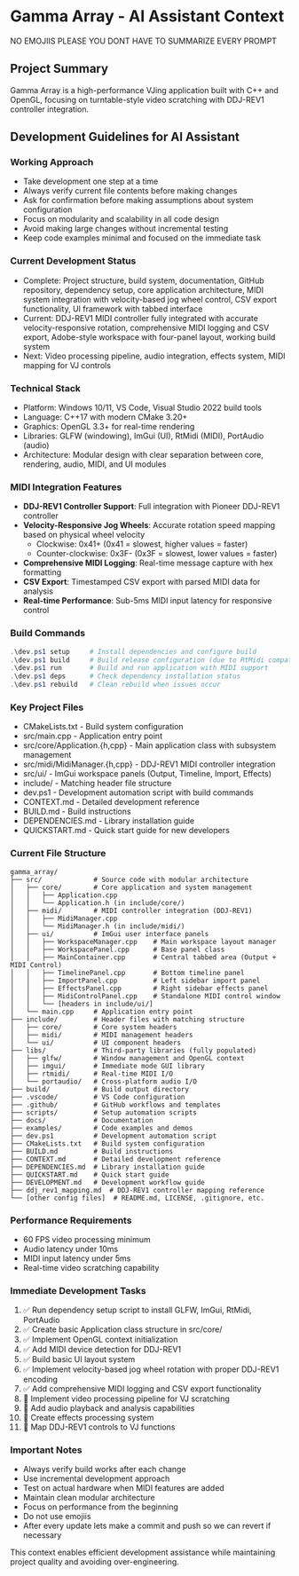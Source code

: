 # Gamma Array - AI Assistant Context
NO EMOJIIS PLEASE
YOU DONT HAVE TO SUMMARIZE EVERY PROMPT
## Project Summary
Gamma Array is a high-performance VJing application built with C++ and OpenGL, focusing on turntable-style video scratching with DDJ-REV1 controller integration.

## Development Guidelines for AI Assistant

### Working Approach
- Take development one step at a time
- Always verify current file contents before making changes
- Ask for confirmation before making assumptions about system configuration
- Focus on modularity and scalability in all code design
- Avoid making large changes without incremental testing
- Keep code examples minimal and focused on the immediate task

### Current Development Status
- Complete: Project structure, build system, documentation, GitHub repository, dependency setup, core application architecture, MIDI system integration with velocity-based jog wheel control, CSV export functionality, UI framework with tabbed interface
- Current: DDJ-REV1 MIDI controller fully integrated with accurate velocity-responsive rotation, comprehensive MIDI logging and CSV export, Adobe-style workspace with four-panel layout, working build system
- Next: Video processing pipeline, audio integration, effects system, MIDI mapping for VJ controls

### Technical Stack
- Platform: Windows 10/11, VS Code, Visual Studio 2022 build tools
- Language: C++17 with modern CMake 3.20+
- Graphics: OpenGL 3.3+ for real-time rendering
- Libraries: GLFW (windowing), ImGui (UI), RtMidi (MIDI), PortAudio (audio)
- Architecture: Modular design with clear separation between core, rendering, audio, MIDI, and UI modules

### MIDI Integration Features
- **DDJ-REV1 Controller Support**: Full integration with Pioneer DDJ-REV1 controller
- **Velocity-Responsive Jog Wheels**: Accurate rotation speed mapping based on physical wheel velocity
  - Clockwise: 0x41+ (0x41 = slowest, higher values = faster)
  - Counter-clockwise: 0x3F- (0x3F = slowest, lower values = faster)
- **Comprehensive MIDI Logging**: Real-time message capture with hex formatting
- **CSV Export**: Timestamped CSV export with parsed MIDI data for analysis
- **Real-time Performance**: Sub-5ms MIDI input latency for responsive control

### Build Commands
```powershell
.\dev.ps1 setup     # Install dependencies and configure build
.\dev.ps1 build     # Build release configuration (due to RtMidi compatibility)
.\dev.ps1 run       # Build and run application with MIDI support
.\dev.ps1 deps      # Check dependency installation status
.\dev.ps1 rebuild   # Clean rebuild when issues occur
```

### Key Project Files
- CMakeLists.txt - Build system configuration
- src/main.cpp - Application entry point
- src/core/Application.{h,cpp} - Main application class with subsystem management
- src/midi/MidiManager.{h,cpp} - DDJ-REV1 MIDI controller integration
- src/ui/ - ImGui workspace panels (Output, Timeline, Import, Effects)
- include/ - Matching header file structure
- dev.ps1 - Development automation script with build commands
- CONTEXT.md - Detailed development reference
- BUILD.md - Build instructions
- DEPENDENCIES.md - Library installation guide
- QUICKSTART.md - Quick start guide for new developers

### Current File Structure
```
gamma_array/
├── src/             # Source code with modular architecture
│   ├── core/        # Core application and system management
│   │   ├── Application.cpp
│   │   └── Application.h (in include/core/)
│   ├── midi/        # MIDI controller integration (DDJ-REV1)
│   │   ├── MidiManager.cpp
│   │   └── MidiManager.h (in include/midi/)
│   ├── ui/          # ImGui user interface panels
│   │   ├── WorkspaceManager.cpp    # Main workspace layout manager
│   │   ├── WorkspacePanel.cpp      # Base panel class
│   │   ├── MainContainer.cpp       # Central tabbed area (Output + MIDI Control)
│   │   ├── TimelinePanel.cpp       # Bottom timeline panel
│   │   ├── ImportPanel.cpp         # Left sidebar import panel
│   │   ├── EffectsPanel.cpp        # Right sidebar effects panel
│   │   ├── MidiControlPanel.cpp    # Standalone MIDI control window
│   │   └── [headers in include/ui/]
│   └── main.cpp     # Application entry point
├── include/         # Header files with matching structure
│   ├── core/        # Core system headers
│   ├── midi/        # MIDI management headers
│   └── ui/          # UI component headers
├── libs/            # Third-party libraries (fully populated)
│   ├── glfw/        # Window management and OpenGL context
│   ├── imgui/       # Immediate mode GUI library
│   ├── rtmidi/      # Real-time MIDI I/O
│   └── portaudio/   # Cross-platform audio I/O
├── build/           # Build output directory
├── .vscode/         # VS Code configuration
├── .github/         # GitHub workflows and templates
├── scripts/         # Setup automation scripts
├── docs/            # Documentation
├── examples/        # Code examples and demos
├── dev.ps1          # Development automation script
├── CMakeLists.txt   # Build system configuration
├── BUILD.md         # Build instructions
├── CONTEXT.md       # Detailed development reference
├── DEPENDENCIES.md  # Library installation guide
├── QUICKSTART.md    # Quick start guide
├── DEVELOPMENT.md   # Development workflow guide
├── ddj_rev1_mapping.md  # DDJ-REV1 controller mapping reference
└── [other config files]  # README.md, LICENSE, .gitignore, etc.
```

### Performance Requirements
- 60 FPS video processing minimum
- Audio latency under 10ms
- MIDI input latency under 5ms
- Real-time video scratching capability

### Immediate Development Tasks
1. ✅ Run dependency setup script to install GLFW, ImGui, RtMidi, PortAudio
2. ✅ Create basic Application class structure in src/core/
3. ✅ Implement OpenGL context initialization
4. ✅ Add MIDI device detection for DDJ-REV1
5. ✅ Build basic UI layout system
6. ✅ Implement velocity-based jog wheel rotation with proper DDJ-REV1 encoding
7. ✅ Add comprehensive MIDI logging and CSV export functionality
8. 🔄 Implement video processing pipeline for VJ scratching
9. 🔄 Add audio playback and analysis capabilities
10. 🔄 Create effects processing system
11. 🔄 Map DDJ-REV1 controls to VJ functions

### Important Notes
- Always verify build works after each change
- Use incremental development approach
- Test on actual hardware when MIDI features are added
- Maintain clean modular architecture
- Focus on performance from the beginning
- Do not use emojiis
- After every update lets make a commit and push so we can revert if necessary

This context enables efficient development assistance while maintaining project quality and avoiding over-engineering.